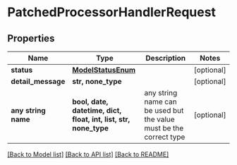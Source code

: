 # PatchedProcessorHandlerRequest


## Properties
Name | Type | Description | Notes
------------ | ------------- | ------------- | -------------
**status** | [**ModelStatusEnum**](ModelStatusEnum.md) |  | [optional] 
**detail_message** | **str, none_type** |  | [optional] 
**any string name** | **bool, date, datetime, dict, float, int, list, str, none_type** | any string name can be used but the value must be the correct type | [optional]

[[Back to Model list]](../README.md#documentation-for-models) [[Back to API list]](../README.md#documentation-for-api-endpoints) [[Back to README]](../README.md)


